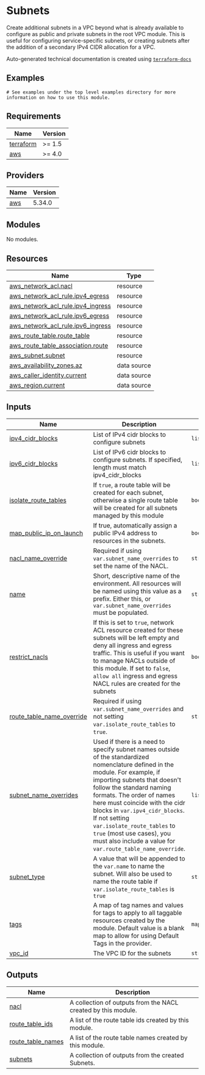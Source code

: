 # Subnets

Create additional subnets in a VPC beyond what is already available to configure as public and private subnets in the
root VPC module.  This is useful for configuring service-specific subnets, or creating subnets after the addition of
a secondary IPv4 CIDR allocation for a VPC.
<!-- BEGINNING OF PRE-COMMIT-TERRAFORM DOCS HOOK -->

Auto-generated technical documentation is created using [`terraform-docs`](https://terraform-docs.io/)
## Examples

```hcl
# See examples under the top level examples directory for more information on how to use this module.
```

## Requirements

| Name | Version |
|------|---------|
| <a name="requirement_terraform"></a> [terraform](#requirement\_terraform) | >= 1.5 |
| <a name="requirement_aws"></a> [aws](#requirement\_aws) | >= 4.0 |

## Providers

| Name | Version |
|------|---------|
| <a name="provider_aws"></a> [aws](#provider\_aws) | 5.34.0 |

## Modules

No modules.

## Resources

| Name | Type |
|------|------|
| [aws_network_acl.nacl](https://registry.terraform.io/providers/hashicorp/aws/latest/docs/resources/network_acl) | resource |
| [aws_network_acl_rule.ipv4_egress](https://registry.terraform.io/providers/hashicorp/aws/latest/docs/resources/network_acl_rule) | resource |
| [aws_network_acl_rule.ipv4_ingress](https://registry.terraform.io/providers/hashicorp/aws/latest/docs/resources/network_acl_rule) | resource |
| [aws_network_acl_rule.ipv6_egress](https://registry.terraform.io/providers/hashicorp/aws/latest/docs/resources/network_acl_rule) | resource |
| [aws_network_acl_rule.ipv6_ingress](https://registry.terraform.io/providers/hashicorp/aws/latest/docs/resources/network_acl_rule) | resource |
| [aws_route_table.route_table](https://registry.terraform.io/providers/hashicorp/aws/latest/docs/resources/route_table) | resource |
| [aws_route_table_association.route](https://registry.terraform.io/providers/hashicorp/aws/latest/docs/resources/route_table_association) | resource |
| [aws_subnet.subnet](https://registry.terraform.io/providers/hashicorp/aws/latest/docs/resources/subnet) | resource |
| [aws_availability_zones.az](https://registry.terraform.io/providers/hashicorp/aws/latest/docs/data-sources/availability_zones) | data source |
| [aws_caller_identity.current](https://registry.terraform.io/providers/hashicorp/aws/latest/docs/data-sources/caller_identity) | data source |
| [aws_region.current](https://registry.terraform.io/providers/hashicorp/aws/latest/docs/data-sources/region) | data source |

## Inputs

| Name | Description | Type | Default | Required |
|------|-------------|------|---------|:--------:|
| <a name="input_ipv4_cidr_blocks"></a> [ipv4\_cidr\_blocks](#input\_ipv4\_cidr\_blocks) | List of IPv4 cidr blocks to configure subnets | `list(string)` | n/a | yes |
| <a name="input_ipv6_cidr_blocks"></a> [ipv6\_cidr\_blocks](#input\_ipv6\_cidr\_blocks) | List of IPv6 cidr blocks to configure subnets. If specified, length must match ipv4\_cidr\_blocks | `list(string)` | `[]` | no |
| <a name="input_isolate_route_tables"></a> [isolate\_route\_tables](#input\_isolate\_route\_tables) | If `true`, a route table will be created for each subnet, otherwise a single route table will be created for all subnets managed by this module | `bool` | `false` | no |
| <a name="input_map_public_ip_on_launch"></a> [map\_public\_ip\_on\_launch](#input\_map\_public\_ip\_on\_launch) | If true, automatically assign a public IPv4 address to resources in the subnets. | `bool` | `false` | no |
| <a name="input_nacl_name_override"></a> [nacl\_name\_override](#input\_nacl\_name\_override) | Required if using `var.subnet_name_overrides` to set the name of the NACL. | `string` | `null` | no |
| <a name="input_name"></a> [name](#input\_name) | Short, descriptive name of the environment. All resources will be named using this value as a prefix. Either this, or `var.subnet_name_overrides` must be populated. | `string` | `null` | no |
| <a name="input_restrict_nacls"></a> [restrict\_nacls](#input\_restrict\_nacls) | If this is set to `true`, network ACL resource created for these subnets will be left empty and deny all ingress and egress traffic. This is useful if you want to manage NACLs outside of this module. If set to `false`, `allow all` ingress and egress NACL rules are created for the subnets | `bool` | `false` | no |
| <a name="input_route_table_name_override"></a> [route\_table\_name\_override](#input\_route\_table\_name\_override) | Required if using `var.subnet_name_overrides` and not setting `var.isolate_route_tables` to `true`. | `string` | `null` | no |
| <a name="input_subnet_name_overrides"></a> [subnet\_name\_overrides](#input\_subnet\_name\_overrides) | Used if there is a need to specify subnet names outside of the standardized nomenclature defined in the module. For example, if importing subnets that doesn't follow the standard naming formats. The order of names here must coincide with the cidr blocks in `var.ipv4_cidr_blocks`. If not setting `var.isolate_route_tables` to `true` (most use cases), you must also include a value for `var.route_table_name_override`. | `list(string)` | `null` | no |
| <a name="input_subnet_type"></a> [subnet\_type](#input\_subnet\_type) | A value that will be appended to the `var.name` to name the subnet. Will also be used to name the route table if `var.isolate_route_tables` is `true` | `string` | `"subnet"` | no |
| <a name="input_tags"></a> [tags](#input\_tags) | A map of tag names and values for tags to apply to all taggable resources created by the module. Default value is a blank map to allow for using Default Tags in the provider. | `map(string)` | `{}` | no |
| <a name="input_vpc_id"></a> [vpc\_id](#input\_vpc\_id) | The VPC ID for the subnets | `string` | n/a | yes |

## Outputs

| Name | Description |
|------|-------------|
| <a name="output_nacl"></a> [nacl](#output\_nacl) | A collection of outputs from the NACL created by this module. |
| <a name="output_route_table_ids"></a> [route\_table\_ids](#output\_route\_table\_ids) | A list of the route table ids created by this module. |
| <a name="output_route_table_names"></a> [route\_table\_names](#output\_route\_table\_names) | A list of the route table names created by this module. |
| <a name="output_subnets"></a> [subnets](#output\_subnets) | A collection of outputs from the created Subnets. |


<!-- END OF PRE-COMMIT-TERRAFORM DOCS HOOK -->
